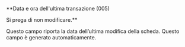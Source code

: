 **Data e ora dell'ultima transazione (005)  
  
Si prega di non modificare.**  
  

Questo campo riporta la data dell’ultima modifica della scheda. Questo campo è generato automaticamente.